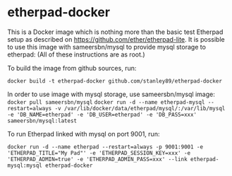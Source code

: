 etherpad-docker
===============

This is a Docker image which is nothing more than the basic test Etherpad setup as described on https://github.com/ether/etherpad-lite. It is possible to use this image with sameersbn/mysql to provide mysql storage to etherpad:
(All of these instructions are as root.)

To build the image from github sources, run:

`docker build -t etherpad-docker github.com/stanley89/etherpad-docker`

In order to use image with mysql storage, use sameersbn/mysql image:
`docker pull sameersbn/mysql`
`docker run -d --name etherpad-mysql --restart=always -v /var/lib/docker/data/etherpad/mysql/:/var/lib/mysql -e 'DB_NAME=etherpad' -e 'DB_USER=etherpad' -e 'DB_PASS=xxx' sameersbn/mysql:latest`

To run Etherpad linked with mysql on port 9001, run:

`docker run -d --name etherpad --restart=always -p 9001:9001 -e 'ETHERPAD_TITLE="My Pad"' -e 'ETHERPAD_SESSION_KEY=xxx' -e 'ETHERPAD_ADMIN=true' -e 'ETHERPAD_ADMIN_PASS=xxx' --link etherpad-mysql:mysql etherpad-docker`




